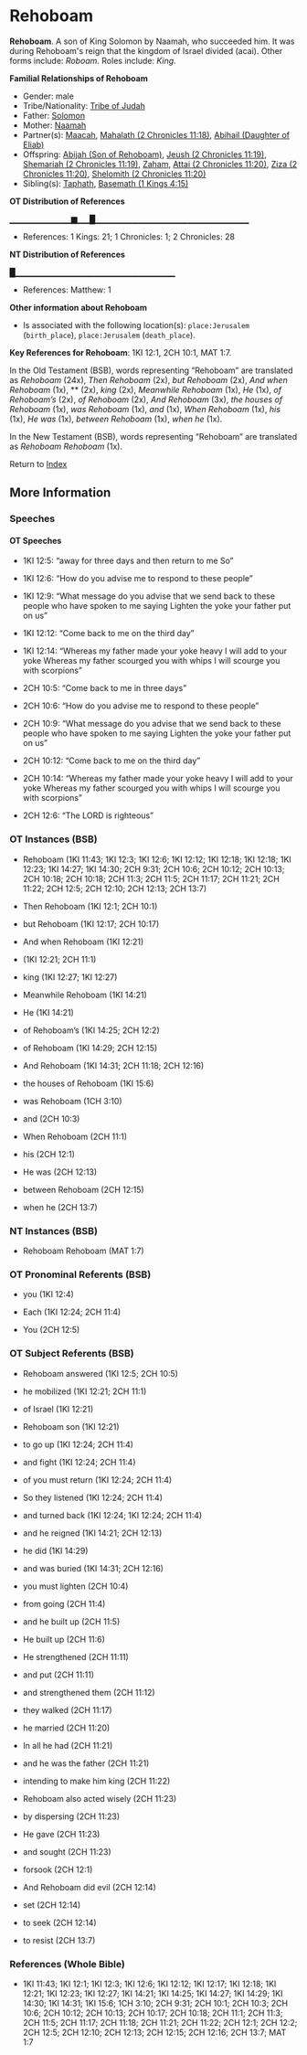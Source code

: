 # Rehoboam
**Rehoboam**. 
A son of King Solomon by Naamah, who succeeded him. It was during Rehoboam's reign that the kingdom of Israel divided (acai). 
Other forms include: 
*Roboam*. 
Roles include: 
_King_. 




**Familial Relationships of Rehoboam**


* Gender: male
* Tribe/Nationality: [Tribe of Judah](../../../groups/md/acai/Judah.md)
* Father: [Solomon](Solomon.md)
* Mother: [Naamah](Naamah.md)
* Partner(s): [Maacah](Maacah.3.md), [Mahalath (2 Chronicles 11:18)](Mahalath.2.md), [Abihail (Daughter of Eliab)](Abihail.4.md)
* Offspring: [Abijah (Son of Rehoboam)](Abijah.4.md), [Jeush (2 Chronicles 11:19)](Jeush.5.md), [Shemariah (2 Chronicles 11:19)](Shemariah.2.md), [Zaham](Zaham.md), [Attai (2 Chronicles 11:20)](Attai.3.md), [Ziza (2 Chronicles 11:20)](Ziza.2.md), [Shelomith (2 Chronicles 11:20)](Shelomith.3.md)
* Sibling(s): [Taphath](Taphath.md), [Basemath (1 Kings 4:15)](Basemath.2.md)


**OT Distribution of References**

▁▁▁▁▁▁▁▁▁▁▆▁▁█▁▁▁▁▁▁▁▁▁▁▁▁▁▁▁▁▁▁▁▁▁▁▁▁▁
* References: 1 Kings: 21; 1 Chronicles: 1; 2 Chronicles: 28

**NT Distribution of References**

█▁▁▁▁▁▁▁▁▁▁▁▁▁▁▁▁▁▁▁▁▁▁▁▁▁▁
* References: Matthew: 1





**Other information about Rehoboam**


* Is associated with the following location(s): 
`place:Jerusalem` (`birth_place`), `place:Jerusalem` (`death_place`). 


**Key References for Rehoboam**: 
1KI 12:1, 2CH 10:1, MAT 1:7. 


In the Old Testament (BSB), words representing “Rehoboam” are translated as 
*Rehoboam* (24x), *Then Rehoboam* (2x), *but Rehoboam* (2x), *And when Rehoboam* (1x), ** (2x), *king* (2x), *Meanwhile Rehoboam* (1x), *He* (1x), *of Rehoboam’s* (2x), *of Rehoboam* (2x), *And Rehoboam* (3x), *the houses of Rehoboam* (1x), *was Rehoboam* (1x), *and* (1x), *When Rehoboam* (1x), *his* (1x), *He was* (1x), *between Rehoboam* (1x), *when he* (1x). 


In the New Testament (BSB), words representing “Rehoboam” are translated as 
*Rehoboam Rehoboam* (1x). 


Return to [Index](00-Index.md)

## More Information

### Speeches

#### OT Speeches

* 1KI 12:5: “away for three days and then return to me So”

* 1KI 12:6: “How do you advise me to respond to these people”

* 1KI 12:9: “What message do you advise that we send back to these people who have spoken to me saying Lighten the yoke your father put on us”

* 1KI 12:12: “Come back to me on the third day”

* 1KI 12:14: “Whereas my father made your yoke heavy I will add to your yoke Whereas my father scourged you with whips I will scourge you with scorpions”

* 2CH 10:5: “Come back to me in three days”

* 2CH 10:6: “How do you advise me to respond to these people”

* 2CH 10:9: “What message do you advise that we send back to these people who have spoken to me saying Lighten the yoke your father put on us”

* 2CH 10:12: “Come back to me on the third day”

* 2CH 10:14: “Whereas my father made your yoke heavy I will add to your yoke Whereas my father scourged you with whips I will scourge you with scorpions”

* 2CH 12:6: “The LORD is righteous”

### OT Instances (BSB)

* Rehoboam (1KI 11:43; 1KI 12:3; 1KI 12:6; 1KI 12:12; 1KI 12:18; 1KI 12:18; 1KI 12:23; 1KI 14:27; 1KI 14:30; 2CH 9:31; 2CH 10:6; 2CH 10:12; 2CH 10:13; 2CH 10:18; 2CH 10:18; 2CH 11:3; 2CH 11:5; 2CH 11:17; 2CH 11:21; 2CH 11:22; 2CH 12:5; 2CH 12:10; 2CH 12:13; 2CH 13:7)

* Then Rehoboam (1KI 12:1; 2CH 10:1)

* but Rehoboam (1KI 12:17; 2CH 10:17)

* And when Rehoboam (1KI 12:21)

*  (1KI 12:21; 2CH 11:1)

* king (1KI 12:27; 1KI 12:27)

* Meanwhile Rehoboam (1KI 14:21)

* He (1KI 14:21)

* of Rehoboam’s (1KI 14:25; 2CH 12:2)

* of Rehoboam (1KI 14:29; 2CH 12:15)

* And Rehoboam (1KI 14:31; 2CH 11:18; 2CH 12:16)

* the houses of Rehoboam (1KI 15:6)

* was Rehoboam (1CH 3:10)

* and (2CH 10:3)

* When Rehoboam (2CH 11:1)

* his (2CH 12:1)

* He was (2CH 12:13)

* between Rehoboam (2CH 12:15)

* when he (2CH 13:7)



### NT Instances (BSB)

* Rehoboam Rehoboam (MAT 1:7)



### OT Pronominal Referents (BSB)

* you (1KI 12:4)

* Each (1KI 12:24; 2CH 11:4)

* You (2CH 12:5)



### OT Subject Referents (BSB)

* Rehoboam answered (1KI 12:5; 2CH 10:5)

* he mobilized (1KI 12:21; 2CH 11:1)

* of Israel (1KI 12:21)

* Rehoboam son (1KI 12:21)

* to go up (1KI 12:24; 2CH 11:4)

* and fight (1KI 12:24; 2CH 11:4)

* of you must return (1KI 12:24; 2CH 11:4)

* So they listened (1KI 12:24; 2CH 11:4)

* and turned back (1KI 12:24; 1KI 12:24; 2CH 11:4)

* and he reigned (1KI 14:21; 2CH 12:13)

* he did (1KI 14:29)

* and was buried (1KI 14:31; 2CH 12:16)

* you must lighten (2CH 10:4)

* from going (2CH 11:4)

* and he built up (2CH 11:5)

* He built up (2CH 11:6)

* He strengthened (2CH 11:11)

* and put (2CH 11:11)

* and strengthened them (2CH 11:12)

* they walked (2CH 11:17)

* he married (2CH 11:20)

* In all he had (2CH 11:21)

* and he was the father (2CH 11:21)

* intending to make him king (2CH 11:22)

* Rehoboam also acted wisely (2CH 11:23)

* by dispersing (2CH 11:23)

* He gave (2CH 11:23)

* and sought (2CH 11:23)

* forsook (2CH 12:1)

* And Rehoboam did evil (2CH 12:14)

* set (2CH 12:14)

* to seek (2CH 12:14)

* to resist (2CH 13:7)



### References (Whole Bible)

* 1KI 11:43; 1KI 12:1; 1KI 12:3; 1KI 12:6; 1KI 12:12; 1KI 12:17; 1KI 12:18; 1KI 12:21; 1KI 12:23; 1KI 12:27; 1KI 14:21; 1KI 14:25; 1KI 14:27; 1KI 14:29; 1KI 14:30; 1KI 14:31; 1KI 15:6; 1CH 3:10; 2CH 9:31; 2CH 10:1; 2CH 10:3; 2CH 10:6; 2CH 10:12; 2CH 10:13; 2CH 10:17; 2CH 10:18; 2CH 11:1; 2CH 11:3; 2CH 11:5; 2CH 11:17; 2CH 11:18; 2CH 11:21; 2CH 11:22; 2CH 12:1; 2CH 12:2; 2CH 12:5; 2CH 12:10; 2CH 12:13; 2CH 12:15; 2CH 12:16; 2CH 13:7; MAT 1:7



